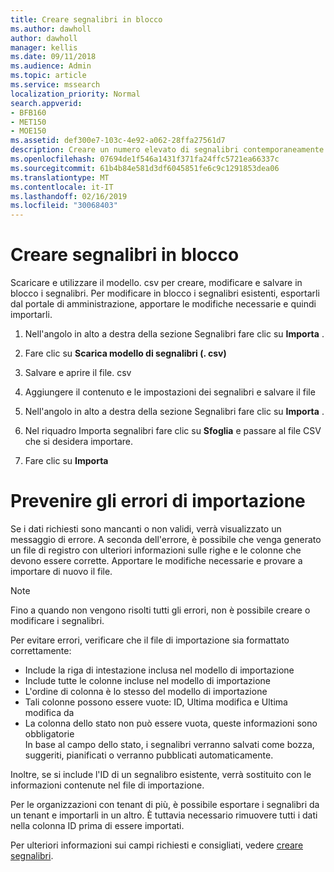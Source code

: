 ```yaml
---
title: Creare segnalibri in blocco
ms.author: dawholl
author: dawholl
manager: kellis
ms.date: 09/11/2018
ms.audience: Admin
ms.topic: article
ms.service: mssearch
localization_priority: Normal
search.appverid:
- BFB160
- MET150
- MOE150
ms.assetid: def300e7-103c-4e92-a062-28ffa27561d7
description: Creare un numero elevato di segnalibri contemporaneamente con gli strumenti di importazione per il portale di amministrazione di Microsoft Search
ms.openlocfilehash: 07694de1f546a1431f371fa24ffc5721ea66337c
ms.sourcegitcommit: 61b4b84e581d3df6045851fe6c9c1291853dea06
ms.translationtype: MT
ms.contentlocale: it-IT
ms.lasthandoff: 02/16/2019
ms.locfileid: "30068403"
---
```

# <a name="bulk-create-bookmarks"></a>Creare segnalibri in blocco

Scaricare e utilizzare il modello. csv per creare, modificare e salvare in blocco i segnalibri. Per modificare in blocco i segnalibri esistenti, esportarli dal portale di amministrazione, apportare le modifiche necessarie e quindi importarli.
  
1. Nell'angolo in alto a destra della sezione Segnalibri fare clic su **Importa** .
    
2. Fare clic su **Scarica modello di segnalibri (. csv)**
    
3. Salvare e aprire il file. csv
    
4. Aggiungere il contenuto e le impostazioni dei segnalibri e salvare il file
    
5. Nell'angolo in alto a destra della sezione Segnalibri fare clic su **Importa** .
    
6. Nel riquadro Importa segnalibri fare clic su **Sfoglia** e passare al file CSV che si desidera importare. 
    
7. Fare clic su **Importa**

# <a name="prevent-import-errors"></a>Prevenire gli errori di importazione      
Se i dati richiesti sono mancanti o non validi, verrà visualizzato un messaggio di errore. A seconda dell'errore, è possibile che venga generato un file di registro con ulteriori informazioni sulle righe e le colonne che devono essere corrette. Apportare le modifiche necessarie e provare a importare di nuovo il file.

> [!NOTE]
> Fino a quando non vengono risolti tutti gli errori, non è possibile creare o modificare i segnalibri. 

Per evitare errori, verificare che il file di importazione sia formattato correttamente:
- Include la riga di intestazione inclusa nel modello di importazione
- Include tutte le colonne incluse nel modello di importazione
- L'ordine di colonna è lo stesso del modello di importazione
- Tali colonne possono essere vuote: ID, Ultima modifica e Ultima modifica da
- La colonna dello stato non può essere vuota, queste informazioni sono obbligatorie  
In base al campo dello stato, i segnalibri verranno salvati come bozza, suggeriti, pianificati o verranno pubblicati automaticamente.

Inoltre, se si include l'ID di un segnalibro esistente, verrà sostituito con le informazioni contenute nel file di importazione.

Per le organizzazioni con tenant di più, è possibile esportare i segnalibri da un tenant e importarli in un altro. È tuttavia necessario rimuovere tutti i dati nella colonna ID prima di essere importati.

Per ulteriori informazioni sui campi richiesti e consigliati, vedere [creare segnalibri](create-bookmarks.md).
